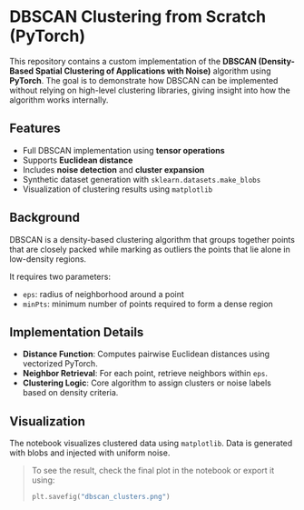 # DBSCAN Clustering from Scratch (PyTorch)

This repository contains a custom implementation of the **DBSCAN (Density-Based Spatial Clustering of Applications with Noise)** algorithm using **PyTorch**. The goal is to demonstrate how DBSCAN can be implemented without relying on high-level clustering libraries, giving insight into how the algorithm works internally.

## Features

- Full DBSCAN implementation using **tensor operations**
- Supports **Euclidean distance**
- Includes **noise detection** and **cluster expansion**
- Synthetic dataset generation with `sklearn.datasets.make_blobs`
- Visualization of clustering results using `matplotlib`

## Background

DBSCAN is a density-based clustering algorithm that groups together points that are closely packed while marking as outliers the points that lie alone in low-density regions.

It requires two parameters:
- `eps`: radius of neighborhood around a point
- `minPts`: minimum number of points required to form a dense region

## Implementation Details

- **Distance Function**: Computes pairwise Euclidean distances using vectorized PyTorch.
- **Neighbor Retrieval**: For each point, retrieve neighbors within `eps`.
- **Clustering Logic**: Core algorithm to assign clusters or noise labels based on density criteria.

## Visualization

The notebook visualizes clustered data using `matplotlib`. Data is generated with blobs and injected with uniform noise.

> To see the result, check the final plot in the notebook or export it using:
> ```python
> plt.savefig("dbscan_clusters.png")
> ```


